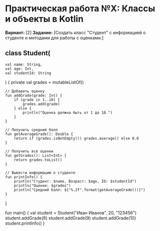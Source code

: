 # Практическая работа №X: Классы и объекты в Kotlin
**Вариант:** [2]
**Задание:** [Создать класс "Студент" с информацией о студенте и методами для работы с оценками.]
## class Student(
    val name: String,
    val age: Int,
    val studentId: String
) {
    private val grades = mutableListOf<Int>()

    // Добавить оценку
    fun addGrade(grade: Int) {
        if (grade in 1..10) {
            grades.add(grade)
        } else {
            println("Оценка должна быть от 1 до 10.")
        }
    }

    // Получить средний балл
    fun getAverageGrade(): Double {
        return if (grades.isNotEmpty()) grades.average() else 0.0
    }

    // Получить все оценки
    fun getGrades(): List<Int> {
        return grades.toList()
    }

    // Вывести информацию о студенте
    fun printInfo() {
        println("Студент: $name, Возраст: $age, ID: $studentId")
        println("Оценки: $grades")
        println("Средний балл: ${"%.2f".format(getAverageGrade())}")
    }
}

fun main() {
    val student = Student("Иван Иванов", 20, "123456")
    student.addGrade(8)
    student.addGrade(9)
    student.addGrade(10)
    student.printInfo()
}
